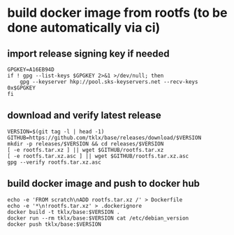 # build docker image from rootfs (to be done automatically via ci)

## import release signing key if needed

```
GPGKEY=A16EB94D 
if ! gpg --list-keys $GPGKEY 2>&1 >/dev/null; then
    gpg --keyserver hkp://pool.sks-keyservers.net --recv-keys 0x$GPGKEY
fi
```

## download and verify latest release

```
VERSION=$(git tag -l | head -1)
GITHUB=https://github.com/tklx/base/releases/download/$VERSION
mkdir -p releases/$VERSION && cd releases/$VERSION
[ -e rootfs.tar.xz ] || wget $GITHUB/rootfs.tar.xz
[ -e rootfs.tar.xz.asc ] || wget $GITHUB/rootfs.tar.xz.asc
gpg --verify rootfs.tar.xz.asc
```

## build docker image and push to docker hub

```
echo -e 'FROM scratch\nADD rootfs.tar.xz /' > Dockerfile
echo -e '*\n!rootfs.tar.xz' > .dockerignore
docker build -t tklx/base:$VERSION .
docker run --rm tklx/base:$VERSION cat /etc/debian_version
docker push tklx/base:$VERSION
```

